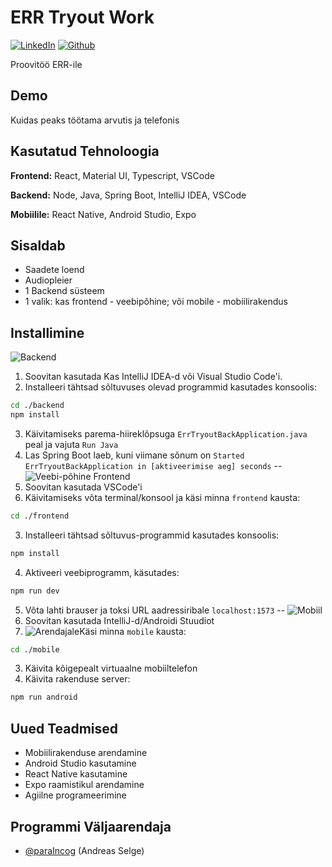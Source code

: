 
# ERR Tryout Work
[![LinkedIn](https://custom-icon-badges.demolab.com/badge/LinkedIn-0A66C2?style=for-the-badge&logo=linkedin-white&logoColor=fff)](https://www.linkedin.com/in/selgeandreas/)
[![Github](https://img.shields.io/badge/Github-%23121011.svg?style=for-the-badge&logo=github&logoColor=white)](https://github.com/paraIncog)

Proovitöö ERR-ile

## Demo
Kuidas peaks töötama arvutis ja telefonis

## Kasutatud Tehnoloogia

**Frontend:** React, Material UI, Typescript, VSCode

**Backend:** Node, Java, Spring Boot, IntelliJ IDEA, VSCode

**Mobiilile:** React Native, Android Studio, Expo

## Sisaldab

- Saadete loend
- Audiopleier
- 1 Backend süsteem
- 1 valik: kas frontend - veebipõhine; või mobile - mobiilirakendus
## Installimine
![Backend](https://img.shields.io/badge/Backend-!Kohustuslik_Mobiilile!-darkred?labelColor=gray&style=for-the-badge)
1. Soovitan kasutada Kas IntelliJ IDEA-d või Visual Studio Code'i.
2. Installeeri tähtsad sõltuvuses olevad programmid kasutades konsoolis:
```bash
cd ./backend
npm install
```
3. Käivitamiseks parema-hiireklõpsuga `ErrTryoutBackApplication.java` peal ja vajuta `Run Java`
4. Las Spring Boot laeb, kuni viimane sõnum on `Started ErrTryoutBackApplication in [aktiveerimise aeg] seconds`
--
![Veebi-põhine Frontend](https://img.shields.io/badge/Veebipõhine_frontend-valik_1-blue?labelColor=gray&style=for-the-badge)
1. Soovitan kasutada VSCode'i
2. Käivitamiseks võta terminal/konsool ja käsi minna `frontend` kausta:
```bash
cd ./frontend
```
3. Installeeri tähtsad sõltuvus-programmid kasutades konsoolis:
```bash
npm install
```
4. Aktiveeri veebiprogramm, käsutades:
```bash
npm run dev
```
5. Võta lahti brauser ja toksi URL aadressiribale `localhost:1573`
--
![Mobiil](https://img.shields.io/badge/Mobiilirakendusena-valik_2-darkgreen?labelColor=gray&style=for-the-badge)
1. Soovitan kasutada IntelliJ-d/Androidi Stuudiot
2. ![Arendajale](https://img.shields.io/badge/!Arendajale!-darkred?labelColor=gray&style=for-the-badge)Käsi minna `mobile` kausta:
```bash
cd ./mobile
```
3. Käivita kõigepealt virtuaalne mobiiltelefon
4. Käivita rakenduse server:
```bash
npm run android
```
## Uued Teadmised

- Mobiilirakenduse arendamine
- Android Studio kasutamine
- React Native kasutamine
- Expo raamistikul arendamine
- Agiilne programeerimine
## Programmi Väljaarendaja

- [@paraIncog](https://github.com/paraIncog) (Andreas Selge)
